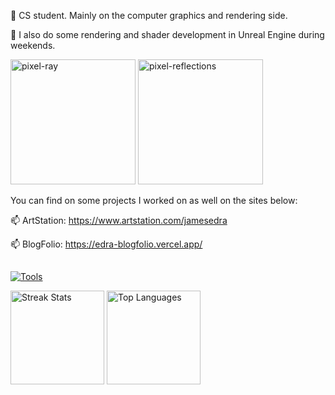 🌱 CS student. Mainly on the computer graphics and rendering side. 

🔭 I also do some rendering and shader development in Unreal Engine during weekends.

<img src="https://raw.githubusercontent.com/jamesedra/jamesedra/master/data/ray-marching.gif" alt="pixel-ray" style="height:200px; width:auto;"/> <img src="https://raw.githubusercontent.com/jamesedra/jamesedra/master/data/moebius.gif" alt="pixel-reflections" style="height:200px; width:auto;"/>

You can find on some projects I worked on as well on the sites below:

📫 ArtStation: https://www.artstation.com/jamesedra

📫 BlogFolio: https://edra-blogfolio.vercel.app/

##

[![Tools](https://skillicons.dev/icons?i=unreal,cpp,py,blender&theme=dark)](https://skillicons.dev)

<p>
  <img src="https://github-readme-streak-stats.herokuapp.com/?user=jamesedra&theme=dark&hide_border=false" height="150" alt="Streak Stats"> 
  <img src="https://github-readme-stats.vercel.app/api/top-langs/?username=jamesedra&theme=dark&hide_border=false&include_all_commits=false&count_private=false&layout=compact" height="150" alt="Top Languages">
</p>
<!--
**jamesedra/jamesedra** is a ✨ _special_ ✨ repository because its `README.md` (this file) appears on your GitHub profile.

Here are some ideas to get you started:

- 🔭 I’m currently working on ...
- 🌱 I’m currently learning ...
- 👯 I’m looking to collaborate on ...
- 🤔 I’m looking for help with ...
- 💬 Ask me about ...
- 📫 How to reach me: ...
- 😄 Pronouns: ...
- ⚡ Fun fact: ...
-->
